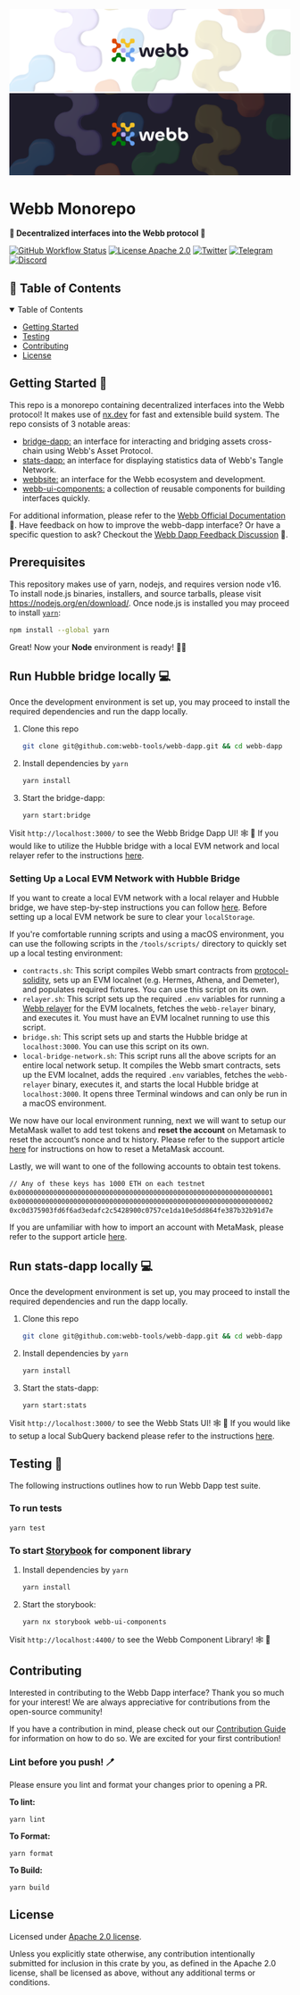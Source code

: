 <div align="center">
<a href="https://www.webb.tools/">

![Webb Logo](./.github/assets/webb_banner_light.png#gh-light-mode-only)
![Webb Logo](./.github/assets/webb_banner_dark.png#gh-dark-mode-only)
</a>

  </div>

# Webb Monorepo

<p align="left">
    <strong>🚀  Decentralized interfaces into the Webb protocol 🚀</strong>
    <br />
</p>

[![GitHub Workflow Status](https://img.shields.io/github/actions/workflow/status/webb-tools/webb-dapp/check-build.yml?branch=develop&style=flat-square)](https://github.com/webb-tools/webb-dapp/actions) [![License Apache 2.0](https://img.shields.io/badge/License-Apache%202.0-blue.svg?style=flat-square)](https://opensource.org/license/apache2-0-php/) [![Twitter](https://img.shields.io/badge/follow-%40webbprotocol-1DA1F2?logo=twitter&style=flat-square)](https://twitter.com/webbprotocol) [![Telegram](https://img.shields.io/badge/Telegram-gray?logo=telegram)](https://t.me/webbprotocol) [![Discord](https://img.shields.io/discord/833784453251596298.svg?style=flat-square&label=Discord&logo=discord)](https://discord.gg/cv8EfJu3Tn)

<!-- TABLE OF CONTENTS -->
<h2 id="table-of-contents" style=border:0!important> 📖 Table of Contents</h2>

<details open="open">
  <summary>Table of Contents</summary>
  <ul>
    <li><a href="#start"> Getting Started</a></li>
    <li><a href="#test">Testing</a></li>
    <li><a href="#contribute">Contributing</a></li>
    <li><a href="#license">License</a></li>
  </ul>  
</details>

<h2 id="start"> Getting Started  🎉 </h2>

This repo is a monorepo containing decentralized interfaces into the Webb protocol! It makes use of [nx.dev](https://nx.dev/) for fast and extensible build system. The repo consists of 3 notable areas:

- [bridge-dapp:](https://github.com/webb-tools/webb-dapp/tree/develop/apps/bridge-dapp) an interface for interacting and bridging assets cross-chain using Webb's Asset Protocol.
- [stats-dapp:](https://github.com/webb-tools/webb-dapp/tree/develop/apps/stats-dapp) an interface for displaying statistics data of Webb's Tangle Network.
- [webbsite:](https://github.com/webb-tools/webb-dapp/tree/develop/apps/webbsite) an interface for the Webb ecosystem and development.
- [webb-ui-components:](https://github.com/webb-tools/webb-dapp/tree/develop/libs/webb-ui-components) a collection of reusable components for building interfaces quickly.

For additional information, please refer to the [Webb Official Documentation](https://docs.webb.tools/) 📝. Have feedback on how to improve the webb-dapp interface? Or have a specific question to ask? Checkout the [Webb Dapp Feedback Discussion](https://github.com/webb-tools/feedback/discussions/categories/webb-dapp-feedback) 💬.

## Prerequisites

This repository makes use of yarn, nodejs, and requires version node v16. To install node.js binaries, installers, and source tarballs, please visit https://nodejs.org/en/download/. Once node.js is installed you may proceed to install [`yarn`](https://classic.yarnpkg.com/en/docs/install):

```bash
npm install --global yarn
```

Great! Now your **Node** environment is ready! 🚀🚀

## Run Hubble bridge locally 💻

Once the development environment is set up, you may proceed to install the required dependencies and run the dapp locally.

1. Clone this repo

   ```bash
   git clone git@github.com:webb-tools/webb-dapp.git && cd webb-dapp
   ```

2. Install dependencies by `yarn`

   ```bash
   yarn install
   ```

3. Start the bridge-dapp:

   ```bash
   yarn start:bridge
   ```

Visit `http://localhost:3000/` to see the Webb Bridge Dapp UI! 🕸️ 🚀 If you would like to utilize the Hubble bridge
with a local EVM network and local relayer refer to the instructions [here](https://github.com/webb-tools/webb-dapp/tree/develop/apps/bridge-dapp#webb-hubble-bridge).

### Setting Up a Local EVM Network with Hubble Bridge

If you want to create a local EVM network with a local relayer and Hubble bridge, we have step-by-step instructions you can follow [here](https://github.com/webb-tools/webb-dapp/tree/develop/apps/bridge-dapp#webb-hubble-bridge). Before setting up a local EVM network be sure to clear your `localStorage`. 

If you're comfortable running scripts and using a macOS environment, you can use the following scripts in the `/tools/scripts/` directory to quickly set up a local testing environment:

- `contracts.sh`: This script compiles Webb smart contracts from [protocol-solidity](https://github.com/webb-tools/protocol-solidity), sets up an EVM localnet (e.g. Hermes, Athena, and Demeter), and populates required fixtures. You can use this script on its own.
- `relayer.sh`: This script sets up the required `.env` variables for running a [Webb relayer](https://github.com/webb-tools/relayer) for the EVM localnets, fetches the `webb-relayer` binary, and executes it. You must have an EVM localnet running to use this script.
- `bridge.sh`: This script sets up and starts the Hubble bridge at `localhost:3000`. You can use this script on its own.
- `local-bridge-network.sh`: This script runs all the above scripts for an entire local network setup. It compiles the Webb smart contracts, sets up the EVM localnet, adds the required `.env` variables, fetches the `webb-relayer` binary, executes it, and starts the local Hubble bridge at `localhost:3000`. It opens three Terminal windows and can only be run in a macOS environment.

We now have our local environment running, next we will want to setup our MetaMask wallet to add test tokens and **reset the account** on Metamask to reset the account’s nonce and tx history. Please refer to the support article [here](https://metamask.zendesk.com/hc/en-us/articles/360015488891-How-to-reset-an-account) for instructions on how to reset a MetaMask account.  

Lastly, we will want to one of the following accounts to obtain test tokens.

```
// Any of these keys has 1000 ETH on each testnet
0x0000000000000000000000000000000000000000000000000000000000000001
0x0000000000000000000000000000000000000000000000000000000000000002
0xc0d375903fd6f6ad3edafc2c5428900c0757ce1da10e5dd864fe387b32b91d7e
```

If you are unfamiliar with how to import an account with MetaMask, please refer to the support article [here](https://metamask.zendesk.com/hc/en-us/articles/360015489331-How-to-import-an-account#:~:text=Click%20the%20circle%20icon%20at,key%20and%20click%20%E2%80%9CImport%E2%80%9D).  

## Run stats-dapp locally 💻

Once the development environment is set up, you may proceed to install the required dependencies and run the dapp locally.

1. Clone this repo

   ```bash
   git clone git@github.com:webb-tools/webb-dapp.git && cd webb-dapp
   ```

2. Install dependencies by `yarn`

   ```bash
   yarn install
   ```

3. Start the stats-dapp:

   ```bash
   yarn start:stats
   ```

Visit `http://localhost:3000/` to see the Webb Stats UI! 🕸️ 🚀 If you would like to setup a local SubQuery backend please refer to the instructions [here](https://github.com/webb-tools/webb-subql#webb-subquery).

<h2 id="test"> Testing 🧪 </h2>

The following instructions outlines how to run Webb Dapp test suite.

### To run tests

```
yarn test
```

### To start [Storybook](https://storybook.js.org/) for component library

1. Install dependencies by `yarn`

   ```bash
   yarn install
   ```

2. Start the storybook:

   ```bash
   yarn nx storybook webb-ui-components
   ```

Visit `http://localhost:4400/` to see the Webb Component Library! 🕸️ 🚀

<h2 id="contribute"> Contributing </h2>

Interested in contributing to the Webb Dapp interface? Thank you so much for your interest! We are always appreciative for contributions from the open-source community!

If you have a contribution in mind, please check out our [Contribution Guide](./.github/CONTRIBUTING.md) for information on how to do so. We are excited for your first contribution!

### Lint before you push! 🪥

Please ensure you lint and format your changes prior to opening a PR.

**To lint:**

```
yarn lint
```

**To Format:**

```
yarn format
```

**To Build:**

```
yarn build
```

<h2 id="license"> License </h2>

Licensed under <a href="LICENSE">Apache 2.0 license</a>.

Unless you explicitly state otherwise, any contribution intentionally submitted for inclusion in this crate by you, as defined in the Apache 2.0 license, shall be licensed as above, without any additional terms or conditions.

